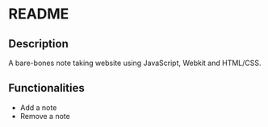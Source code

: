 # README

## Description
A bare-bones note taking website using JavaScript, Webkit and HTML/CSS.

## Functionalities
* Add a note
* Remove a note
